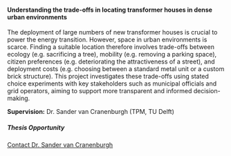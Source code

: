 <div class="row">
  <div class="col-sm-8">
    <h4 id="tradeoffs-locating-transformer-houses">Understanding the trade-offs in locating transformer houses in dense urban environments</h4>
    <p>
      The deployment of large numbers of new transformer houses is crucial to power the energy transition. However, space in urban environments is scarce. Finding a suitable location therefore involves trade-offs between ecology (e.g. sacrificing a tree), mobility (e.g. removing a parking space), citizen preferences (e.g. deteriorating the attractiveness of a street), and deployment costs (e.g. choosing between a standard metal unit or a custom brick structure). This project investigates these trade-offs using stated choice experiments with key stakeholders such as municipal officials and grid operators, aiming to support more transparent and informed decision-making.
    </p>
    <p><strong>Supervision:</strong> Dr. Sander van Cranenburgh (TPM, TU Delft)<br>
  </div>

  <div class="col-sm-4">
    <div class="card contact-card">
      <div class="card-body">
        <h5 class="card-title">Thesis Opportunity</h5>
        <p class="card-text">
          <a href="mailto:s.vancranenburgh@tudelft.nl">Contact Dr. Sander van Cranenburgh</a>
        </p>
      </div>
    </div>
  </div>
</div>
